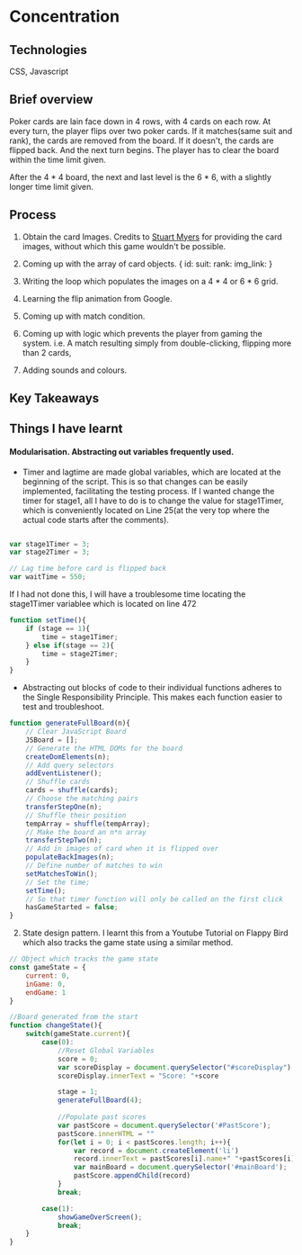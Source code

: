 # Concentration

## Technologies
CSS, Javascript

## Brief overview
Poker cards are lain face down in 4 rows, with 4 cards on each row. At every turn, the player flips over two poker cards. If it matches(same suit and rank), the cards are removed from the board.
If it doesn't, the cards are flipped back. And the next turn begins. The player has to clear the board within the time limit given.

After the 4 * 4 board, the next and last level is the 6 * 6, with a slightly longer time limit given. 

## Process 

1. Obtain the card Images. Credits to [Stuart Myers](https://github.com/LaustinSpayce) for providing the card images, without which this game wouldn't be possible. 

2. Coming up with the array of card objects.
  {
    id:
    suit:
    rank:
    img_link:
  }
3. Writing the loop which populates the images on a 4 * 4 or 6 * 6 grid.
4. Learning the flip animation from Google.
5. Coming up with match condition.
6. Coming up with logic which prevents the player from gaming the system.
   i.e. A match resulting simply from double-clicking, flipping more than 2 cards, 
7. Adding sounds and colours.

## Key Takeaways

## Things I have learnt 

#### Modularisation. Abstracting out variables frequently used.
  * Timer and lagtime are made global variables, which are located at the beginning of the script. This is so that changes can be easily implemented, facilitating the testing process.
  If I wanted change the timer for stage1, all I have to do is to change the value for stage1Timer, which is conveniently located on Line 25(at the very top where the actual code starts after the comments). </br>
    
 
``` javascript

var stage1Timer = 3;
var stage2Timer = 3;

// Lag time before card is flipped back 
var waitTime = 550;

```

 If I had not done this, I will have a troublesome time locating the stage1Timer variablee which is located on line 472 

``` javascript 
function setTime(){
	if (stage == 1){
		time = stage1Timer;
	} else if(stage == 2){
		time = stage2Timer;
	}
}
```





* Abstracting out blocks of code to their individual functions adheres to the Single Responsibility Principle. This makes each function easier to test and troubleshoot.

``` javascript
function generateFullBoard(n){
	// Clear JavaScript Board
	JSBoard = [];
	// Generate the HTML DOMs for the board
	createDomElements(n);
	// Add query selectors
	addEventListener();
	// Shuffle cards
	cards = shuffle(cards);
	// Choose the matching pairs
	transferStepOne(n);
	// Shuffle their position
	tempArray = shuffle(tempArray);
	// Make the board an n*n array 
	transferStepTwo(n);
	// Add in images of card when it is flipped over
	populateBackImages(n);
	// Define number of matches to win
	setMatchesToWin();
	// Set the time;
	setTime();
	// So that timer function will only be called on the first click
	hasGameStarted = false;		
}
```
2. State design pattern. I learnt this from a Youtube Tutorial on Flappy Bird which also tracks the game state using a similar method.

``` javascript
// Object which tracks the game state
const gameState = {
	current: 0,
	inGame: 0,
	endGame: 1
}

//Board generated from the start
function changeState(){
	switch(gameState.current){
		case(0):
			//Reset Global Variables
			score = 0;
			var scoreDisplay = document.querySelector("#scoreDisplay");
			scoreDisplay.innerText = "Score: "+score

			stage = 1;
			generateFullBoard(4);
			
			//Populate past scores
			var pastScore = document.querySelector('#PastScore');
			pastScore.innerHTML = ""
			for(let i = 0; i < pastScores.length; i++){
				var record = document.createElement('li')
				record.innerText = pastScores[i].name+" "+pastScores[i].yourScore
				var mainBoard = document.querySelector('#mainBoard');
				pastScore.appendChild(record)
			}
			break;

		case(1):
			showGameOverScreen();
			break;
	}
}

```
